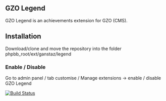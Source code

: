 ## GZO Legend
GZO Legend is an achievements extension for GZO (CMS).

## Installation
Download/clone and move the repository into the folder phpbb_root/ext/ganstaz/legend

### Enable / Disable
Go to admin panel / tab customise / Manage extensions -> enable / disable GZO Legend

[![Build Status](https://github.com/GanstaZ/legend/workflows/Tests/badge.svg)](https://github.com/GanstaZ/legend)
